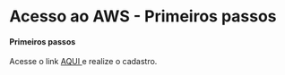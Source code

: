<!DOCTYPE html>
<html>
<head>
<meta charset="UTF-8"/>
<h1>Acesso ao AWS - Primeiros passos</h1>
</head>
<body>
<h4>Primeiros passos</h4>
  <p>
    Acesse o link <a href="https://aws.amazon.com/"  target="_blank"> AQUI </a> e realize o cadastro.
  </p>
</body>
</html>
